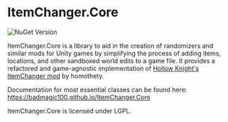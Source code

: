 # ItemChanger.Core

![NuGet Version](https://img.shields.io/nuget/v/ItemChanger.Core)


ItemChanger.Core is a library to aid in the creation of randomizers and similar mods for Unity games by simplifying the
process of adding items, locations, and other sandboxed world edits to a game file. It provides a refactored and
game-agnostic implementation of
[Hollow Knight's ItemChanger mod](https://github.com/homothetyhk/HollowKnight.ItemChanger) by homothety.

Documentation for most essential classes can be found here: https://badmagic100.github.io/ItemChanger.Core

ItemChanger.Core is licensed under LGPL.
